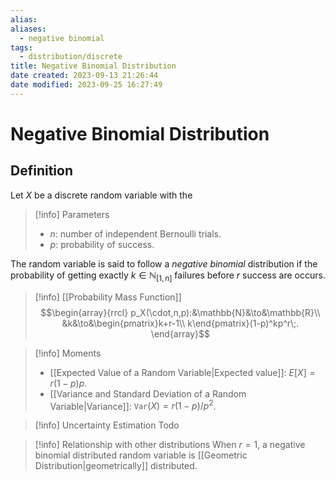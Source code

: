 ```yaml
---
alias: 
aliases:
  - negative binomial
tags:
  - distribution/discrete
title: Negative Binomial Distribution
date created: 2023-09-13 21:26:44
date modified: 2023-09-25 16:27:49
---
```


# Negative Binomial Distribution

## Definition

Let $X$ be a discrete random variable with the

> [!info] Parameters
> - $n$: number of independent Bernoulli trials.
> - $p$: probability of success.

The random variable is said to follow a _negative binomial_ distribution if the probability of getting exactly $k\in\mathbb{N}_{[1,n]}$ failures before $r$ success are occurs.

> [!info] [[Probability Mass Function]]
> $$\begin{array}{rrcl}
> p_X(\cdot,n,p):&\mathbb{N}&\to&\mathbb{R}\\
> &k&\to&\begin{pmatrix}k+r-1\\ k\end{pmatrix}(1-p)^kp^r\;.
> \end{array}$$

> [!info] Moments
> - [[Expected Value of a Random Variable|Expected value]]: $E[X]=r(1-p)p$.
> - [[Variance and Standard Deviation of a Random Variable|Variance]]: $\texttt{Var}(X)=r(1-p)/p^2$.

> [!info] Uncertainty Estimation
> Todo

> [!info] Relationship with other distributions
> When $r=1$, a negative binomial distributed random variable is [[Geometric Distribution|geometrically]] distributed.